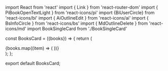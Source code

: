 import React from 'react'
import { Link } from 'react-router-dom'
import { PiBookOpenTextLight } from 'react-icons/pi'
import {BiUserCircle} from 'react-icons/bi'
import { AiOutlineEdit } from 'react-icons/ai'
import { BsInfoCircle } from 'react-icons/bs'
import { MdOutlineDelete } from 'react-icons/md'
import BookSingleCard from './BookSingleCard'


const BooksCard = ({books}) => {
  return (
    <div className='grid sm:grid-cols-2 lg:grid-cols-3 xl:grid-cols-4'>
        {books.map((item) => (
          <BookSingleCard key={item._id} book={item} />
        ))}
    </div>
  );
};

export default BooksCard;
